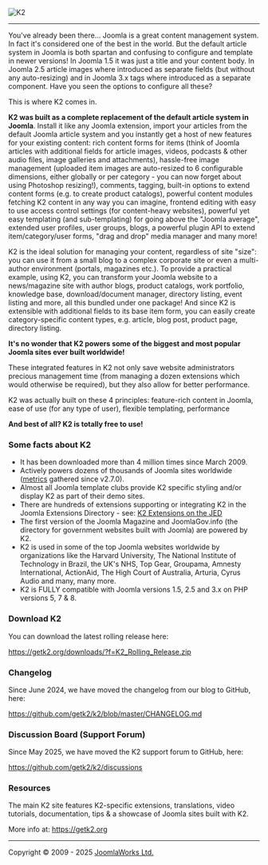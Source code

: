 ![K2](https://updates.getk2.org/images/k2_logo.png)
***

You've already been there... Joomla is a great content management system. In fact it's considered one of the best in the world. But the default article system in Joomla is both spartan and confusing to configure and template in newer versions! In Joomla 1.5 it was just a title and your content body. In Joomla 2.5 article images where introduced as separate fields (but without any auto-resizing) and in Joomla 3.x tags where introduced as a separate component. Have you seen the options to configure all these?

This is where K2 comes in.

**K2 was built as a complete replacement of the default article system in Joomla**. Install it like any Joomla extension, import your articles from the default Joomla article system and you instantly get a host of new features for your existing content: rich content forms for items (think of Joomla articles with additional fields for article images, videos, podcasts & other audio files, image galleries and attachments), hassle-free image management (uploaded item images are auto-resized to 6 configurable dimensions, either globally or per category - you can now forget about using Photoshop resizing!), comments, tagging, built-in options to extend content forms (e.g. to create product catalogs), powerful content modules fetching K2 content in any way you can imagine, frontend editing with easy to use access control settings (for content-heavy websites), powerful yet easy templating (and sub-templating) for going above the "Joomla average", extended user profiles, user groups, blogs, a powerful plugin API to extend item/category/user forms, "drag and drop" media manager and many more!

K2 is the ideal solution for managing your content, regardless of site "size": you can use it from a small blog to a complex corporate site or even a multi-author environment (portals, magazines etc.). To provide a practical example, using K2, you can transform your Joomla website to a news/magazine site with author blogs, product catalogs, work portfolio, knowledge base, download/document manager, directory listing, event listing and more, all this bundled under one package! And since K2 is extensible with additional fields to its base item form, you can easily create category-specific content types, e.g. article, blog post, product page, directory listing.

**It's no wonder that K2 powers some of the biggest and most popular Joomla sites ever built worldwide!**

These integrated features in K2 not only save website administrators precious management time (from managing a dozen extensions which would otherwise be required), but they also allow for better performance.

K2 was actually built on these 4 principles: feature-rich content in Joomla, ease of use (for any type of user), flexible templating, performance

**And best of all? K2 is totally free to use!**


### Some facts about K2
* It has been downloaded more than 4 million times since March 2009.
* Actively powers dozens of thousands of Joomla sites worldwide ([metrics](https://metrics.getk2.org) gathered since v2.7.0).
* Almost all Joomla template clubs provide K2 specific styling and/or display K2 as part of their demo sites.
* There are hundreds of extensions supporting or integrating K2 in the Joomla Extensions Directory - see: [K2 Extensions on the JED](https://extensions.joomla.org/instant-search/?jed_live[refinementList][core_catid][0]=K2%20extensions)
* The first version of the Joomla Magazine and JoomlaGov.info (the directory for government websites built with Joomla) are powered by K2.
* K2 is used in some of the top Joomla websites worldwide by organizations like the Harvard University, The National Institute of Technology in Brazil, the UK's NHS, Top Gear, Groupama, Amnesty International, ActionAid, The High Court of Australia, Arturia, Cyrus Audio and many, many more.
* K2 is FULLY compatible with Joomla versions 1.5, 2.5 and 3.x on PHP versions 5, 7 & 8.


### Download K2
You can download the latest rolling release here:

https://getk2.org/downloads/?f=K2_Rolling_Release.zip


### Changelog
Since June 2024, we have moved the changelog from our blog to GitHub, here:

https://github.com/getk2/k2/blob/master/CHANGELOG.md


### Discussion Board (Support Forum)
Since May 2025, we have moved the K2 support forum to GitHub, here:

https://github.com/getk2/k2/discussions


### Resources
The main K2 site features K2-specific extensions, translations, video tutorials, documentation, tips & a showcase of Joomla sites built with K2.

More info at: https://getk2.org

***

Copyright &copy; 2009 - 2025 [JoomlaWorks Ltd.](https://www.joomlaworks.net)
